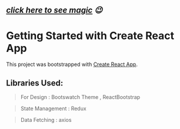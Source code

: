 ## *[click here to see magic](https://github1s.com/aashiqahmed98/saamatask) 😉*

# Getting Started with Create React App

This project was bootstrapped with [Create React App](https://github.com/facebook/create-react-app).

## Libraries Used:
>For Design : Bootswatch Theme , ReactBootstrap

>State Management : Redux

> Data Fetching : axios